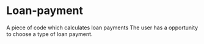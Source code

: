 # Loan-payment
A piece of code which calculates loan payments
The user has a opportunity to choose a type of loan payment.
